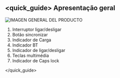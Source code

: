 ## <quick_guide> Apresentação geral

![IMAGEN GENERAL DEL PRODUCTO](http://static.energysistem.com/images/manuals/42180/543cdb3e42907.jpg)


1. Interruptor ligar/desligar
2. Botão sincronizar
3. Indicador de Carga
4. Indicador BT
5. Indicador de ligar/desligar
6. Teclas multimédia
7. Indicador de Caps lock

</quick_guide>


